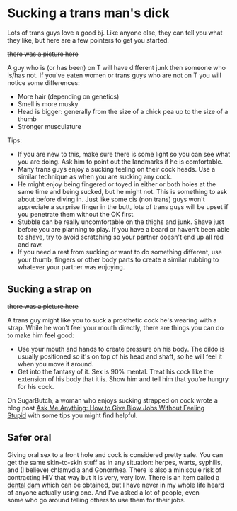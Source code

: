 # Sucking a trans man's dick

Lots of trans guys love a good bj. Like anyone else, they can tell you what they like, but here are a few pointers to get you started.

~~there was a picture here~~
<!-- Guy gives head to FTM [<a href="http://xhamster.com/movies/1702888/guy_gives_head_to_ftm_tranny.html?from=video_related">watch video</a>] -->

A guy who is (or has been) on T will have different junk then someone who is/has not. If you've eaten women or trans guys who are not on T you will notice some differences:

  * More hair (depending on genetics)
  * Smell is more musky
  * Head is bigger: generally from the size of a chick pea up to the size of a thumb
  * Stronger musculature

Tips:

  * If you are new to this, make sure there is some light so you can see what you are doing. Ask him to point out the landmarks if he is comfortable.
  * Many trans guys enjoy a sucking feeling on their cock heads. Use a similar technique as when you are sucking any cock.
  * He might enjoy being fingered or toyed in either or both holes at the same time and being sucked, but he might not. This is something to ask about before diving in. Just like some cis (non trans) guys won't appreciate a surprise finger in the butt, lots of trans guys will be upset if you penetrate them without the OK first.
  * Stubble can be really uncomfortable on the thighs and junk. Shave just before you are planning to play. If you have a beard or haven't been able to shave, try to avoid scratching so your partner doesn't end up all red and raw.
  * If you need a rest from sucking or want to do something different, use your thumb, fingers or other body parts to create a similar rubbing to whatever your partner was enjoying.

## Sucking a strap on

~~there was a picture here~~
<!-- tumblr_nbgbe1jmzn1rzf6dso1_4001.gif -->

A trans guy might like you to suck a prosthetic cock he's wearing with a strap. While he won't feel your mouth directly, there are things you can do to make him feel good:

  * Use your mouth and hands to create pressure on his body. The dildo is usually positioned so it's on top of his head and shaft, so he will feel it when you move it around.
  * Get into the fantasy of it. Sex is 90% mental. Treat his cock like the extension of his body that it is. Show him and tell him that you're hungry for his cock.

On SugarButch, a woman who enjoys sucking strapped on cock wrote a blog post [Ask Me Anything: How to Give Blow Jobs Without Feeling Stupid](http://www.sugarbutch.net/2011/08/ask-me-anything-how-to-give-blow-jobs-without-feeling-stupid/) with some tips you might find helpful.

## Safer oral

Giving oral sex to a front hole and cock is considered pretty safe. You can get the same skin-to-skin stuff as in any situation: herpes, warts, syphilis, and (I believe) chlamydia and Gonorrhea. There is also a miniscule risk of contracting HIV that way but it is very, very low. There is an item called a [dental dam](http://meatincorporated.blogspot.ca/2007/10/1024-dental-dam-awareness-day.html) which can be obtained, but I have never in my whole life heard of anyone actually using one. And I've asked a lot of people, even some who go around telling others to use them for their jobs.
